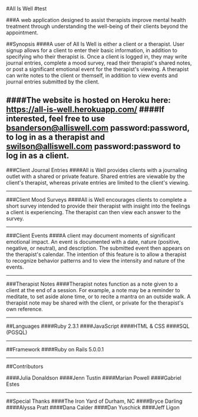 #All Is Well
#test

###A web application designed to assist therapists improve mental health treatment through understanding the well-being of their clients beyond the appointment.

##Synopsis
####A user of All Is Well is either a client or a therapist. User signup allows for a client to enter their basic information, in addition to specifying who their therapist is. Once a client is logged in, they may write journal entries, complete a mood survey, read their therapist's shared notes, or post a significant emotional event for the therapist's viewing. A therapist can write notes to the client or themself, in addition to view events and journal entries submitted by the client.

####The website is hosted on Heroku here: https://all-is-well.herokuapp.com/
####If interested, feel free to use bsanderson@alliswell.com password:password, to log in as a therapist and swilson@alliswell.com password:password to log in as a client.
----

###Client Journal Entries
####All is Well provides clients with a journaling outlet with a shared or private feature. Shared entries are viewable by the client's therapist, whereas private entries are limited to the client's viewing.

----

###Client Mood Surveys
####All is Well encourages clients to complete a short survey intended to provide their therapist with insight into the feelings a client is experiencing. The therapist can then view each answer to the survey.

----

###Client Events
####A client may document moments of significant emotional impact. An event is documented with a date, nature (positive, negative, or neutral), and description. The submitted event then appears on the therapist's calendar. The intention of this feature is to allow a therapist to recognize behavior patterns and to view the intensity and nature of the events.

----

###Therapist Notes
####Therapist notes function as a note given to a client at the end of a session. For example, a note may be a reminder to meditate, to set aside alone time, or to recite a mantra on an outside walk. A therapist note may be shared with the client, or private for the therapist's own reference.

----

##Languages
####Ruby 2.3.1
####JavaScript
####HTML & CSS
####SQL (PGSQL)

----

##Framework
####Ruby on Rails 5.0.0.1

----

##Contributors

####Julia Donaldson
####Jenn Tustin
####Marian Powell
####Gabriel Estes

----

##Special Thanks
####The Iron Yard of Durham, NC
####Bryce Darling
####Alyssa Pratt
####Dana Calder
####Dan Yuschick
####Jeff Ligon
